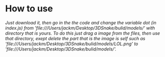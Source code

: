 # How to use
<h6>Just download it, then go in the the code and change the variable dot (in index.js) from 'file:///Users/jackm/Desktop/3DSnake/bulid/models/' with directory that is yours.
To do this just drag a image from the files, then use that directory, exept delete the part that is the image is self such as 'file:///Users/jackm/Desktop/3DSnake/bulid/models/LOL.png' to 'file:///Users/jackm/Desktop/3DSnake/bulid/models/'.
  </h6>
